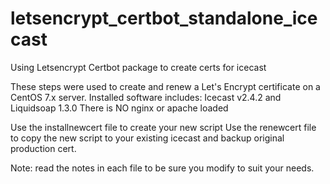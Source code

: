 # letsencrypt_certbot_standalone_icecast
Using Letsencrypt Certbot package to create certs for icecast

These steps were used to create and renew a Let's Encrypt certificate on a CentOS 7.x server.
Installed software includes: Icecast v2.4.2 and Liquidsoap 1.3.0
There is NO nginx or apache loaded


Use the installnewcert file to create your new script
Use the renewcert file to copy the new script to your existing icecast and backup original production cert.

Note: read the notes in each file to be sure you modify to suit your needs.

